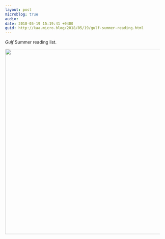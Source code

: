```yaml
---
layout: post
microblog: true
audio: 
date: 2018-05-19 15:19:41 +0400
guid: http://kaa.micro.blog/2018/05/19/gulf-summer-reading.html
---
```

_Gulf_ Summer reading list.

<img src="http://www.kaa.bz/uploads/2018/9133f6d634.jpg" width="600" height="600" />
